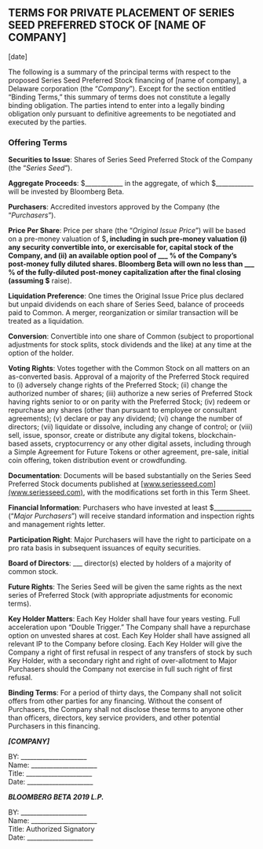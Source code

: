 ## TERMS FOR PRIVATE PLACEMENT OF SERIES SEED PREFERRED STOCK OF [NAME OF COMPANY]

[date]

The following is a summary of the principal terms with respect to the proposed Series Seed Preferred Stock financing of [name of company], a Delaware corporation (the “*Company*”). Except for the section entitled “Binding Terms,” this summary of terms does not constitute a legally binding obligation. The parties intend to enter into a legally binding obligation only pursuant to definitive agreements to be negotiated and executed by the parties.

### Offering Terms

**Securities to Issue**: Shares of Series Seed Preferred Stock of the Company (the “*Series Seed*”).

**Aggregate Proceeds**: $____________ in the aggregate, of which $____________ will be invested by Bloomberg Beta.

**Purchasers**: Accredited investors approved by the Company (the “*Purchasers*”).

**Price Per Share**: Price per share (the “*Original Issue Price*”) will be based on a pre-money valuation of $____________, including in such pre-money valuation (i) any security convertible into, or exercisable for, capital stock of the Company, and (ii) an available option pool of ___ % of the Company’s post-money fully diluted shares. Bloomberg Beta will own no less than ___ % of the fully-diluted post-money capitalization after the final closing (assuming $____________ raise).

**Liquidation Preference**: One times the Original Issue Price plus declared but unpaid dividends on each share of Series Seed, balance of proceeds paid to Common. A merger, reorganization or similar transaction will be treated as a liquidation.

**Conversion**: Convertible into one share of Common (subject to proportional adjustments for stock splits, stock dividends and the like) at any time at the option of the holder.

**Voting Rights**: Votes together with the Common Stock on all matters on an as-converted basis.  Approval of a majority of the Preferred Stock required to (i) adversely change rights of the Preferred Stock; (ii) change the authorized number of shares; (iii) authorize a new series of Preferred Stock having rights senior to or on parity with the Preferred Stock; (iv) redeem or repurchase any shares (other than pursuant to employee or consultant agreements); (v) declare or pay any dividend; (vi) change the number of directors; (vii) liquidate or dissolve, including any change of control; or (viii) sell, issue, sponsor, create or distribute any digital tokens, blockchain-based assets, cryptocurrency or any other digital assets, including through a Simple Agreement for Future Tokens or other agreement, pre-sale, initial coin offering, token distribution event or crowdfunding.

**Documentation**: Documents will be based substantially on the Series Seed Preferred Stock documents published at [www.seriesseed.com](www.seriesseed.com), with the modifications set forth in this Term Sheet.

**Financial Information**: Purchasers who have invested at least $____________ (“*Major Purchasers*”) will receive standard information and inspection rights and management rights letter.

**Participation Right**: Major Purchasers will have the right to participate on a pro rata basis in subsequent issuances of equity securities.

**Board of Directors**: ___ director(s) elected by holders of a majority of common stock.

**Future Rights**: The Series Seed will be given the same rights as the next series of Preferred Stock (with appropriate adjustments for economic terms).

**Key Holder Matters**: Each Key Holder shall have four years vesting.  Full acceleration upon “Double Trigger.” The Company shall have a repurchase option on unvested shares at cost. Each Key Holder shall have assigned all relevant IP to the Company before closing. Each Key Holder will give the Company a right of first refusal in respect of any transfers of stock by such Key Holder, with a secondary right and right of over-allotment to Major Purchasers should the Company not exercise in full such right of first refusal.

**Binding Terms**: For a period of thirty days, the Company shall not solicit offers from other parties for any financing. Without the consent of Purchasers, the Company shall not disclose these terms to anyone other than officers, directors, key service providers, and other potential Purchasers in this financing.


***[COMPANY]***

BY: _____________________  
Name: _____________________  
Title: _____________________  
Date: _____________________

***BLOOMBERG BETA 2019 L.P.*** 

BY: _____________________  
Name: _____________________  
Title: Authorized Signatory  
Date: _____________________
